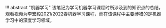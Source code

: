 !!! abstract "机器学习"
    该笔记为学习机器学习课程时所涉及到的知识点的总结，观看视频为李宏毅2021/2022春机器学习课程，而在该课程中主要涉猎的是机器学习中的深度学习领域。

